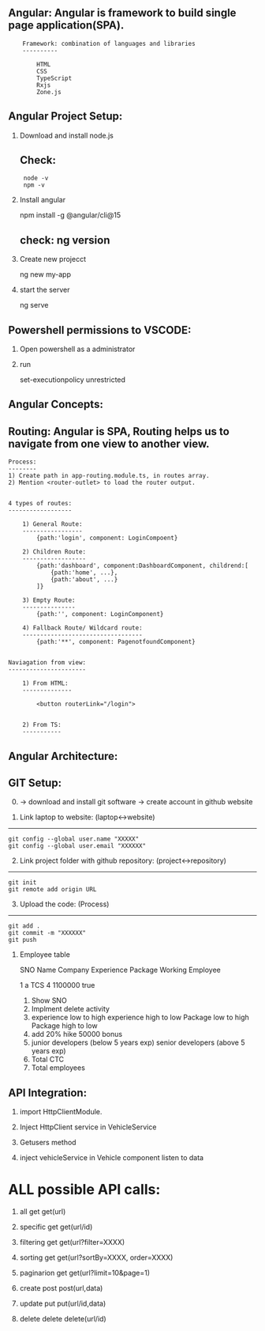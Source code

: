 
Angular: Angular is framework to build single page application(SPA).
--------


        Framework: combination of languages and libraries
        ----------

            HTML
            CSS
            TypeScript
            Rxjs
            Zone.js


Angular Project Setup:
----------------------

1) Download and install node.js

    Check:
    ------
        node -v
        npm -v

2) Install angular

    npm install -g @angular/cli@15

    check:  ng version
    ------

3) Create new projecct

    ng new my-app

4) start the server

    ng serve



Powershell permissions to VSCODE:
--------------------------------

1) Open powershell as a administrator

2) run

    set-executionpolicy unrestricted


Angular Concepts:
----------------



Routing: Angular is SPA, Routing helps us to navigate from one view to another view.
--------


    Process:
    --------
    1) Create path in app-routing.module.ts, in routes array.
    2) Mention <router-outlet> to load the router output.


    4 types of routes:
    ------------------

        1) General Route:
        -----------------
            {path:'login', component: LoginCompoent}

        2) Children Route:
        ------------------
            {path:'dashboard', component:DashboardComponent, childrend:[
                {path:'home', ...},
                {path:'about', ...}
            ]}

        3) Empty Route:
        ---------------
            {path:'', component: LoginComponent}

        4) Fallback Route/ Wildcard route:
        ----------------------------------
            {path:'**', component: PagenotfoundComponent}


    Naviagation from view:
    ----------------------

        1) From HTML:
        --------------

            <button routerLink="/login">


        2) From TS:
        -----------


Angular Architecture:
---------------------



GIT Setup:
----------

0) -> download and install git software
   -> create account in github website

1) Link laptop to website: (laptop<->website)
--------------------------

    git config --global user.name "XXXXX"
    git config --global user.email "XXXXXX"

2) Link project folder with github repository:  (project<->repository)
----------------------------------------------

    git init    
    git remote add origin URL

3) Upload the code: (Process)
-------------------

    git add .
    git commit -m "XXXXXX"
    git push


1) Employee table

    SNO       Name      Company      Experience      Package        Working Employee    

    1         a          TCS            4             1100000            true             


    1) Show SNO
    2) Implment delete activity
    3) experience low to high
       experience high to low
       Package low to high
       Package high to low
    4) add 20% hike
       50000 bonus
    5) junior developers (below 5 years exp)
       senior developers (above 5 years exp)
    6) Total CTC
    7) Total employees


API Integration:
----------------

1) import HttpClientModule.

2) Inject HttpClient service in VehicleService

3) Getusers method

4) inject vehicleService in Vehicle component
   listen to data


ALL possible API calls:
=======================

1) all          get              get(url)

2) specific     get              get(url/id)

3) filtering    get              get(url?filter=XXXX)

4) sorting      get              get(url?sortBy=XXXX, order=XXXX)

5) paginarion   get              get(url?limit=10&page=1)

6) create       post             post(url,data)

7) update       put              put(url/id,data)

8) delete       delete           delete(url/id)
































